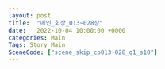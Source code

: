 ```yaml
---
layout: post
title:  "메인_회상_013~028장"
date:   2022-10-04 10:00:00 +0000
categories: Main
Tags: Story Main
SceneCode: ["scene_skip_cp013-028_q1_s10"]
---
```

